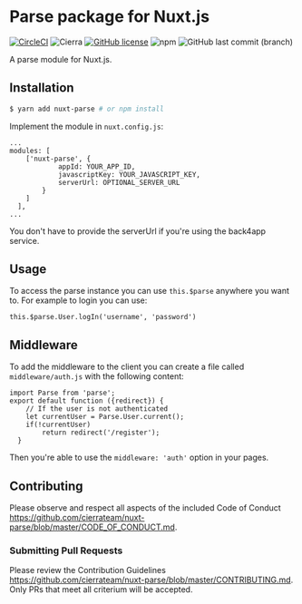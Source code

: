 # Parse package for Nuxt.js
[![CircleCI](https://circleci.com/gh/cierrateam/nuxt-parse/tree/master.svg?style=svg)](https://circleci.com/gh/cierrateam/nuxt-parse/tree/master)
![Cierra](https://img.shields.io/badge/Cierra-Open%20Source-orange.svg)
[![GitHub license](https://img.shields.io/badge/license-MIT-blue.svg)](https://raw.githubusercontent.com/GeneaLabs/nova-map-marker-field/master/LICENSE)
![npm](https://img.shields.io/npm/dw/nuxt-parse)
![GitHub last commit (branch)](https://img.shields.io/github/last-commit/cierrateam/nuxt-parse/master)

A parse module for Nuxt.js.

## Installation

```bash
$ yarn add nuxt-parse # or npm install
```

Implement the module in `nuxt.config.js`:
```
...
modules: [
    ['nuxt-parse', {
            appId: YOUR_APP_ID,
            javascriptKey: YOUR_JAVASCRIPT_KEY,
            serverUrl: OPTIONAL_SERVER_URL
        }
    ]
  ],
...
```

You don't have to provide the serverUrl if you're using the back4app service.

## Usage

To access the parse instance you can use `this.$parse` anywhere you want to. For example to login you can use:
```
this.$parse.User.logIn('username', 'password')
```

## Middleware

To add the middleware to the client you can create a file called `middleware/auth.js` with the following content:
```
import Parse from 'parse';
export default function ({redirect}) {
    // If the user is not authenticated
    let currentUser = Parse.User.current();
    if(!currentUser)
        return redirect('/register');
  }
```

Then you're able to use the `middleware: 'auth'` option in your pages.

## Contributing
Please observe and respect all aspects of the included Code of Conduct <https://github.com/cierrateam/nuxt-parse/blob/master/CODE_OF_CONDUCT.md>.

### Submitting Pull Requests
Please review the Contribution Guidelines <https://github.com/cierrateam/nuxt-parse/blob/master/CONTRIBUTING.md>. Only PRs that meet all criterium will be accepted.
